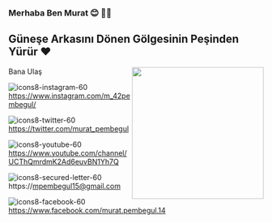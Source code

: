 ### Merhaba Ben Murat :blush: 🧑‍🎨 

## Güneşe Arkasını Dönen Gölgesinin Peşinden Yürür ❤️

<p><img src="https://user-images.githubusercontent.com/121448902/210753864-875f6388-1e3d-4746-8b81-586c29971378.gif" style="float:right;width:260px;height:150px></p>

 
 
 
 
 ### Bana Ulaş <br>

 
 
![icons8-instagram-60](https://user-images.githubusercontent.com/121448902/210607729-682fa99a-68e3-4241-98f3-444a27f191a7.png)https://www.instagram.com/m_42pembegul/<br>
 
![icons8-twitter-60](https://user-images.githubusercontent.com/121448902/210623920-551fa946-561c-4fb1-b2ea-23deee94ce18.png)https://twitter.com/murat_pembegul<br>
 
![icons8-youtube-60](https://user-images.githubusercontent.com/121448902/210624597-83635803-bc54-4061-8864-6e00296ba4c0.png)https://www.youtube.com/channel/UCThQmrdmK2Ad6euvBN1Yh7Q<br>
 
![icons8-secured-letter-60](https://user-images.githubusercontent.com/121448902/210625852-911f6f2d-f72c-4246-b721-f167556e27d3.png)https://mpembegul15@gmail.com<br>
 
![icons8-facebook-60 ](https://user-images.githubusercontent.com/121448902/210606786-22f64798-5119-4ba4-9f0f-7fe0a991bea5.png )https://www.facebook.com/murat.pembegul.14<br> 






